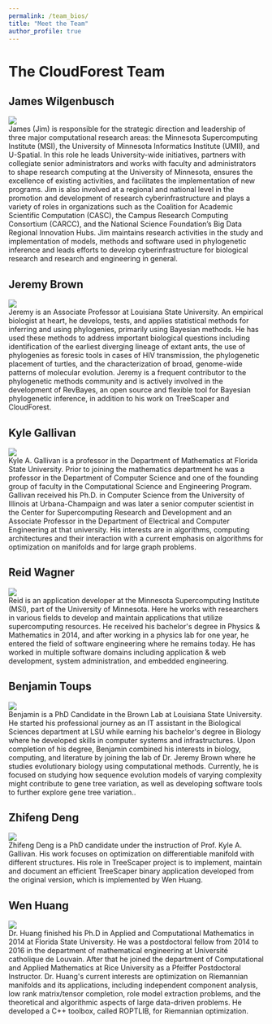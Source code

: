 ```yaml
---
permalink: /team_bios/
title: "Meet the Team"
author_profile: true
---
```


# The CloudForest Team
  
## James Wilgenbusch  
![](/assets/team-images/jim.jpg)  
James (Jim) is responsible for the strategic direction and leadership of three major computational research areas: the Minnesota Supercomputing Institute (MSI), the University of Minnesota Informatics Institute (UMII), and U-Spatial. In this role he leads University-wide initiatives, partners with collegiate senior administrators and works with faculty and administrators to shape research computing at the University of Minnesota, ensures the excellence of existing activities, and facilitates the implementation of new programs.  Jim is also involved at a regional and national level in the promotion and development of research cyberinfrastructure and plays a variety of roles in organizations such as the Coalition for Academic Scientific Computation (CASC), the Campus Research Computing Consortium (CARCC), and the National Science Foundation’s Big Data Regional Innovation Hubs.  Jim maintains research activities in the study and implementation of models, methods and software used in phylogenetic inference and leads efforts to develop cyberinfrastructure for biological research and research and engineering in general.  
  
## Jeremy Brown  
![](/assets/team-images/JMBrown.jpg)    
Jeremy is an Associate Professor at Louisiana State University. An empirical biologist at heart, he develops, tests, and applies statistical methods for inferring and using phylogenies, primarily using Bayesian methods. He has used these methods to address important biological questions including identification of the earliest diverging lineage of extant ants, the use of phylogenies as foresic tools in cases of HIV transmission, the phylogenetic placement of turtles, and the characterization of broad, genome-wide patterns of molecular evolution. Jeremy is a frequent contributor to the phylogenetic methods community and is actively involved in the development of RevBayes, an open source and flexible tool for Bayesian phylogenetic inference, in addition to his work on TreeScaper and CloudForest. 
  
## Kyle Gallivan  
![](/assets/team-images/kyle.png)    
Kyle A. Gallivan is a professor in the Department of Mathematics at Florida State University. Prior to joining the mathematics department he was a professor in the Department of Computer Science and one of the founding group of faculty in the Computational Science and Engineering Program.  Gallivan received his Ph.D. in Computer Science from the University of Illinois at Urbana-Champaign and was later a senior computer scientist in the Center for Supercomputing Research and Development and an Associate Professor in the Department of Electrical and Computer Engineering at that university.  His interests are in algorithms, computing architectures and their interaction with a current emphasis on algorithms for optimization on manifolds and for large graph problems. 
  
## Reid Wagner  
![](/assets/team-images/reid.jpg)    
Reid is an application developer at the Minnesota Supercomputing Institute (MSI), part of the University of Minnesota. Here he works with researchers in various fields to develop and maintain applications that utilize supercomputing resources. He received his bachelor's degree in Physics & Mathematics in 2014, and after working in a physics lab for one year, he entered the field of software engineering where he remains today. He has worked in multiple software domains including application & web development, system administration, and embedded engineering.  
  
## Benjamin Toups  
![](/assets/team-images/ben.jpg)    
Benjamin is a PhD Candidate in the Brown Lab at Louisiana State University. He started his professional journey as an IT assistant in the Biological Sciences department at LSU while earning his bachelor's degree in Biology where he developed skills in computer systems and infrastructures. Upon completion of his degree, Benjamin combined his interests in biology, computing, and literature by joining the lab of Dr. Jeremy Brown where he studies evolutionary biology using computational methods. Currently, he is focused on studying how sequence evolution models of varying complexity might contribute to gene tree variation, as well as developing software tools to further explore gene tree variation..
  
## Zhifeng Deng  
![](/assets/team-images/zhifeng.png)  
Zhifeng Deng is a PhD candidate under the instruction of Prof. Kyle A. Gallivan. His work focuses on optimization on differentiable manifold with different structures. His role in TreeScaper project is to implement, maintain and document an efficient TreeScaper binary application developed from the original version, which is implemented by Wen Huang.  
  
## Wen Huang
![](/assets/team-images/wen.png)  
Dr. Huang finished his Ph.D in Applied and Computational Mathematics in 2014 at Florida State University. He was a postdoctoral fellow from 2014 to 2016 in the department of mathematical engineering at Université catholique de Louvain. After that he joined the department of Computational and Applied Mathematics at Rice University as a Pfeiffer Postdoctoral Instructor. Dr. Huang's current interests are optimization on Riemannian manifolds and its applications, including independent component analysis, low  rank matrix/tensor completion, role model extraction problems, and the theoretical and algorithmic aspects of large data-driven problems. He developed a C++ toolbox, called ROPTLIB, for Riemannian optimization.  



